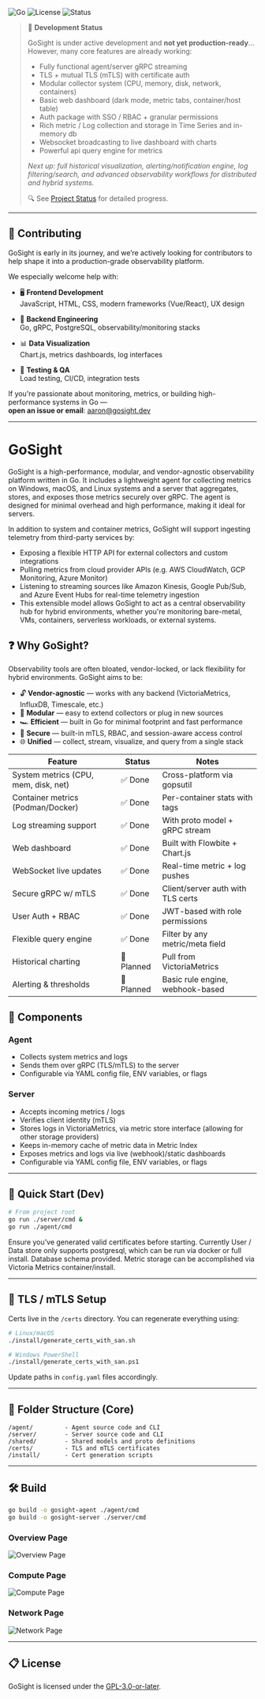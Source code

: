 ![Go](https://img.shields.io/badge/built%20with-Go-blue)
![License](https://img.shields.io/github/license/aaronlmathis/gosight)
![Status](https://img.shields.io/badge/status-in--progress-yellow)

> 🚧 **Development Status**
>
> GoSight is under active development and **not yet production-ready**... However, many core features are already working:
>
> - Fully functional agent/server gRPC streaming  
> - TLS + mutual TLS (mTLS) with certificate auth  
> - Modular collector system (CPU, memory, disk, network, containers)  
> - Basic web dashboard (dark mode, metric tabs, container/host table)  
> - Auth package with SSO / RBAC + granular permissions
> - Rich metric / Log collection and storage in Time Series and in-memory db
> - Websocket broadcasting to live dashboard with charts
> - Powerful api query engine for metrics
>
> _Next up: full historical visualization, alerting/notification engine, log filtering/search, and advanced observability workflows for distributed and hybrid systems._
>
> 🔍 See [Project Status](https://github.com/aaronlmathis/gosight/blob/main/PROJECT_STATUS.md) for detailed progress.

---

## 🤝 Contributing

GoSight is early in its journey, and we’re actively looking for contributors to help shape it into a production-grade observability platform.

We especially welcome help with:

- 🖥️ **Frontend Development**  
  JavaScript, HTML, CSS, modern frameworks (Vue/React), UX design

- 🔧 **Backend Engineering**  
  Go, gRPC, PostgreSQL, observability/monitoring stacks

- 📊 **Data Visualization**  
  Chart.js, metrics dashboards, log interfaces

- 🧪 **Testing & QA**  
  Load testing, CI/CD, integration tests

If you're passionate about monitoring, metrics, or building high-performance systems in Go —  
**open an issue or email**: [aaron@gosight.dev](mailto:aaron@gosight.dev)

---

# GoSight

GoSight is a high-performance, modular, and vendor-agnostic observability platform written in Go. It includes a lightweight agent for collecting metrics on Windows, macOS, and Linux systems and a server that aggregates, stores, and exposes those metrics securely over gRPC. The agent is designed for minimal overhead and high performance, making it ideal for servers.

In addition to system and container metrics, GoSight will support ingesting telemetry from third-party services by:
- Exposing a flexible HTTP API for external collectors and custom integrations
- Pulling metrics from cloud provider APIs (e.g. AWS CloudWatch, GCP Monitoring, Azure Monitor)
- Listening to streaming sources like Amazon Kinesis, Google Pub/Sub, and Azure Event Hubs for real-time telemetry ingestion
- This extensible model allows GoSight to act as a central observability hub for hybrid environments, whether you're monitoring bare-metal, VMs, containers, serverless workloads, or external systems.

## ❓ Why GoSight?

Observability tools are often bloated, vendor-locked, or lack flexibility for hybrid environments. GoSight aims to be:

- 🔓 **Vendor-agnostic** — works with any backend (VictoriaMetrics, InfluxDB, Timescale, etc.)
- 🧩 **Modular** — easy to extend collectors or plug in new sources
- 🏎️ **Efficient** — built in Go for minimal footprint and fast performance
- 🔐 **Secure** — built-in mTLS, RBAC, and session-aware access control
- 🌐 **Unified** — collect, stream, visualize, and query from a single stack

| Feature                          | Status   | Notes                                 |
|----------------------------------|----------|----------------------------------------|
| System metrics (CPU, mem, disk, net)  | ✅ Done  | Cross-platform via gopsutil            |
| Container metrics (Podman/Docker)| ✅ Done  | Per-container stats with tags          |
| Log streaming support            | ✅ Done  | With proto model + gRPC stream         |
| Web dashboard                    | ✅ Done  | Built with Flowbite + Chart.js         |
| WebSocket live updates           | ✅ Done  | Real-time metric + log pushes          |
| Secure gRPC w/ mTLS              | ✅ Done  | Client/server auth with TLS certs      |
| User Auth + RBAC                 | ✅ Done  | JWT-based with role permissions        |
| Flexible query engine            | ✅ Done  | Filter by any metric/meta field        |
| Historical charting              | 🚧 Planned | Pull from VictoriaMetrics             |
| Alerting & thresholds            | 🚧 Planned | Basic rule engine, webhook-based      |

## 🧪 Components

### Agent
- Collects system metrics and logs
- Sends them over gRPC (TLS/mTLS) to the server
- Configurable via YAML config file, ENV variables, or flags

### Server
- Accepts incoming metrics / logs
- Verifies client identity (mTLS)
- Stores logs in VictoriaMetrics, via metric store interface (allowing for other storage providers)
- Keeps in-memory cache of metric data in Metric Index
- Exposes metrics and logs via live (webhook)/static dashboards
- Configurable via YAML config file, ENV variables, or flags

---

## 🚀 Quick Start (Dev)

```bash
# From project root
go run ./server/cmd &
go run ./agent/cmd
```

Ensure you’ve generated valid certificates before starting. Currently User / Data store only supports postgresql, which can be run via docker or full install. Database schema provided. Metric storage can be accomplished via Victoria Metrics container/install. 

---

## 🔐 TLS / mTLS Setup

Certs live in the `/certs` directory. You can regenerate everything using:

```bash
# Linux/macOS
./install/generate_certs_with_san.sh

# Windows PowerShell
./install/generate_certs_with_san.ps1
```

Update paths in `config.yaml` files accordingly.

---

## 📂 Folder Structure (Core)

```
/agent/         - Agent source code and CLI
/server/        - Server source code and CLI
/shared/        - Shared models and proto definitions
/certs/         - TLS and mTLS certificates
/install/       - Cert generation scripts
```

---

## 🛠 Build

```bash
go build -o gosight-agent ./agent/cmd
go build -o gosight-server ./server/cmd
```

### Overview Page
![Overview Page](images/goSight-dev-mockup-Overview-Page.png)

### Compute Page
![Compute Page](images/goSight-dev-mockup-Compute-Page.png)

### Network Page
![Network Page](images/goSight-dev-mockup-Network-Page.png)


---

## 📋 License

GoSight is licensed under the [GPL-3.0-or-later](https://www.gnu.org/licenses/gpl-3.0.html).


